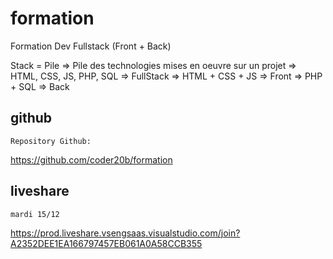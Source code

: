 # formation

Formation Dev Fullstack (Front + Back)

Stack = Pile
=> Pile des technologies mises en oeuvre sur un projet
=> HTML, CSS, JS, PHP, SQL  => FullStack
=> HTML + CSS + JS          => Front
=> PHP + SQL                => Back

## github

    Repository Github:

https://github.com/coder20b/formation

## liveshare

    mardi 15/12

https://prod.liveshare.vsengsaas.visualstudio.com/join?A2352DEE1EA166797457EB061A0A58CCB355
